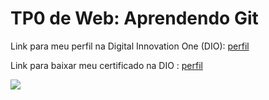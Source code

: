 <h1>TP0 de Web: Aprendendo Git</h1>

Link para meu perfil na Digital Innovation One (DIO):
<a href="https://web.digitalinnovation.one/users/igorlt96?tab=achievements">
  perfil
</a>

Link para baixar meu certificado na DIO :
<a href="https://certificates.digitalinnovation.one/A14449BC">
  perfil
</a>

<img src="https://fegemo.github.io/cefet-web/images/medalha-curso-git-na-dio.png">